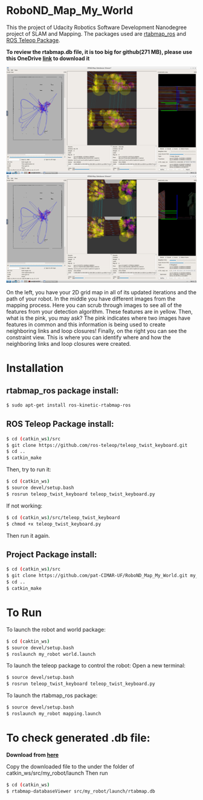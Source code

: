 # RoboND_Map_My_World
 
This the project of Udacity Robotics Software Development Nanodegree project of SLAM and Mapping. The packages used are [rtabmap_ros](http://wiki.ros.org/rtabmap_ros) and [ROS Teleop Package](https://github.com/ros-teleop/teleop_twist_keyboard).

**To review the rtabmap.db file, it is too big for github(271 MB), please use this OneDrive [link](https://uflorida-my.sharepoint.com/:u:/g/personal/wangyiqun_ufl_edu/EUbxcCs4OJBOrA978pFLavYBK5Rc41N_vap1-2NlUlknXw?e=80PlKr) to download it**



![result1](https://github.com/pat-CIMAR-UF/RoboND_Map_My_World/blob/master/img/%E5%B1%8F%E5%B9%95%E6%88%AA%E5%9B%BE(29).png)
![result2](https://github.com/pat-CIMAR-UF/RoboND_Map_My_World/blob/master/img/%E5%B1%8F%E5%B9%95%E6%88%AA%E5%9B%BE(30).png)

On the left, you have your 2D grid map in all of its updated iterations and the path of your robot. In the middle you have different images from the mapping process. Here you can scrub through images to see all of the features from your detection algorithm. These features are in yellow. Then, what is the pink, you may ask? The pink indicates where two images have features in common and this information is being used to create neighboring links and loop closures! Finally, on the right you can see the constraint view. This is where you can identify where and how the neighboring links and loop closures were created.



# Installation

## rtabmap_ros package install:
```bash
$ sudo apt-get install ros-kinetic-rtabmap-ros
```

## ROS Teleop Package install:
```bash
$ cd (catkin_ws)/src
$ git clone https://github.com/ros-teleop/teleop_twist_keyboard.git
$ cd ..
$ catkin_make
```
Then, try to run it:
```bash
$ cd (catkin_ws)
$ source devel/setup.bash
$ rosrun teleop_twist_keyboard teleop_twist_keyboard.py
```
If not working:
```bash
$ cd (catkin_ws)/src/teleop_twist_keyboard
$ chmod +x teleop_twist_keyboard.py
```
Then run it again.

## Project Package install:
```bash
$ cd (catkin_ws)/src
$ git clone https://github.com/pat-CIMAR-UF/RoboND_Map_My_World.git my_robot
$ cd ..
$ catkin_make
```

# To Run
To launch the robot and world package:
```bash
$ cd (caktin_ws)
$ source devel/setup.bash
$ roslaunch my_robot world.launch
```
To launch the teleop package to control the robot: Open a new terminal:
```bash
$ source devel/setup.bash
$ rosrun teleop_twist_keyboard teleop_twist_keyboard.py
```
To launch the rtabmap_ros package:
```bash
$ source devel/setup.bash
$ roslaunch my_robot mapping.launch
```

# To check generated .db file:
**Download from [here](https://uflorida-my.sharepoint.com/:u:/g/personal/wangyiqun_ufl_edu/EUbxcCs4OJBOrA978pFLavYBK5Rc41N_vap1-2NlUlknXw?e=80PlKr)**

Copy the downloaded file to the under the folder of catkin_ws/src/my_robot/launch
Then run
```bash
$ cd (catkin_ws)
$ rtabmap-databaseViewer src/my_robot/launch/rtabmap.db
```

